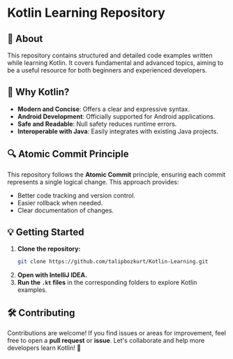 # Kotlin Learning Repository

## 📌 About
This repository contains structured and detailed code examples written while learning Kotlin. It covers fundamental and advanced topics, aiming to be a useful resource for both beginners and experienced developers.

## 🚀 Why Kotlin?
- **Modern and Concise**: Offers a clear and expressive syntax.
- **Android Development**: Officially supported for Android applications.
- **Safe and Readable**: Null safety reduces runtime errors.
- **Interoperable with Java**: Easily integrates with existing Java projects.

## 🔍 Atomic Commit Principle
This repository follows the **Atomic Commit** principle, ensuring each commit represents a single logical change. This approach provides:
- Better code tracking and version control.
- Easier rollback when needed.
- Clear documentation of changes.



## 💡 Getting Started
1. **Clone the repository:**
   ```sh
   git clone https://github.com/talipbozkurt/Kotlin-Learning.git
   ```
2. **Open with IntelliJ IDEA.**
3. **Run the `.kt` files** in the corresponding folders to explore Kotlin examples.

## 🛠 Contributing
Contributions are welcome! If you find issues or areas for improvement, feel free to open a **pull request** or **issue**. Let's collaborate and help more developers learn Kotlin! 🎯

